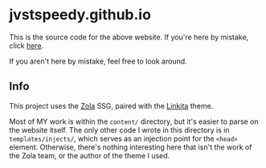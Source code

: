 # jvstspeedy.github.io
This is the source code for the above website. If you're here by mistake, click [here](https://jvstspeedy.github.io).

If you aren't here by mistake, feel free to look around.

## Info
This project uses the [Zola](https://www.getzola.org/) SSG, paired with the [Linkita](https://www.getzola.org/themes/linkita/) theme.

Most of MY work is within the ``content/`` directory, but it's easier to parse on the website itself. The only other code I wrote in this directory is in ``templates/injects/``, which serves as an injection point for the ``<head>`` element. Otherwise, there's nothing interesting here that isn't the work of the Zola team, or the author of the theme I used.